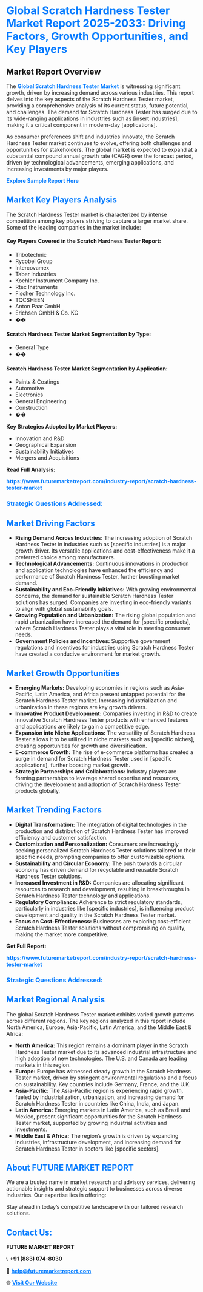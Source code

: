 <h1 style="color: #007BFF;">Global Scratch Hardness Tester Market Report 2025-2033: Driving Factors, Growth Opportunities, and Key Players</h1>

<section id="overview">
<h2>Market Report Overview</h2>
<p>The <a href="https://www.futuremarketreport.com/industry-report/scratch-hardness-tester-market" style="color: #007BFF; text-decoration: none;"><strong>Global Scratch Hardness Tester Market</strong></a> is witnessing significant growth, driven by increasing demand across various industries. This report delves into the key aspects of the Scratch Hardness Tester market, providing a comprehensive analysis of its current status, future potential, and challenges. The demand for Scratch Hardness Tester has surged due to its wide-ranging applications in industries such as [insert industries], making it a critical component in modern-day [applications].</p>
<p>As consumer preferences shift and industries innovate, the Scratch Hardness Tester market continues to evolve, offering both challenges and opportunities for stakeholders. The global market is expected to expand at a substantial compound annual growth rate (CAGR) over the forecast period, driven by technological advancements, emerging applications, and increasing investments by major players.</p>
</section>

<section id="overview">
<p><a href="https://www.futuremarketreport.com/request-sample/reportId=118095" style="color: #007BFF; text-decoration: none;"><strong>Explore Sample Report Here</strong></a></p>
</section>

<section id="key-players">
<h2 style="color: #007BFF;">Market Key Players Analysis</h2>
<p>The Scratch Hardness Tester market is characterized by intense competition among key players striving to capture a larger market share. Some of the leading companies in the market include:</p>
<h4>Key Players Covered in the Scratch Hardness Tester Report:</h4>
<ul><li>Tribotechnic</li><li>Rycobel Group</li><li>Intercovamex</li><li>Taber Industries</li><li>Koehler Instrument Company Inc.</li><li>Rtec Instruments</li><li>Fischer Technology Inc.</li><li>TQCSHEEN</li><li>Anton Paar GmbH</li><li>Erichsen GmbH &amp; Co. KG</li><li>��</li></ul>
<h4>Scratch Hardness Tester Market Segmentation by Type:</h4>
<ul><li>General Type</li><li>��</li></ul>

<h4>Scratch Hardness Tester Market Segmentation by Application:</h4>
<ul><li>Paints &amp; Coatings</li><li>Automotive</li><li>Electronics</li><li>General Engineering</li><li>Construction</li><li>��</li></ul>
<p><strong>Key Strategies Adopted by Market Players:</strong></p>
<ul>
<li>Innovation and R&D</li>
<li>Geographical Expansion</li>
<li>Sustainability Initiatives</li>
<li>Mergers and Acquisitions</li>
</ul>
</section>

<section>
<p><strong>Read Full Analysis: </strong></p><a href="https://www.futuremarketreport.com/industry-report/scratch-hardness-tester-market" style="color: #007BFF; text-decoration: none;"><strong>https://www.futuremarketreport.com/industry-report/scratch-hardness-tester-market</strong></a>
<h3 style="color: #007BFF;">Strategic Questions Addressed:</h3>
</section>

<section id="driving-factors">
<h2 style="color: #007BFF;">Market Driving Factors</h2>
<ul>
<li><strong>Rising Demand Across Industries:</strong> The increasing adoption of Scratch Hardness Tester in industries such as [specific industries] is a major growth driver. Its versatile applications and cost-effectiveness make it a preferred choice among manufacturers.</li>
<li><strong>Technological Advancements:</strong> Continuous innovations in production and application technologies have enhanced the efficiency and performance of Scratch Hardness Tester, further boosting market demand.</li>
<li><strong>Sustainability and Eco-Friendly Initiatives:</strong> With growing environmental concerns, the demand for sustainable Scratch Hardness Tester solutions has surged. Companies are investing in eco-friendly variants to align with global sustainability goals.</li>
<li><strong>Growing Population and Urbanization:</strong> The rising global population and rapid urbanization have increased the demand for [specific products], where Scratch Hardness Tester plays a vital role in meeting consumer needs.</li>
<li><strong>Government Policies and Incentives:</strong> Supportive government regulations and incentives for industries using Scratch Hardness Tester have created a conducive environment for market growth.</li>
</ul>
</section>

<section id="growth-opportunities">
<h2 style="color: #007BFF;">Market Growth Opportunities</h2>
<ul>
<li><strong>Emerging Markets:</strong> Developing economies in regions such as Asia-Pacific, Latin America, and Africa present untapped potential for the Scratch Hardness Tester market. Increasing industrialization and urbanization in these regions are key growth drivers.</li>
<li><strong>Innovative Product Development:</strong> Companies investing in R&D to create innovative Scratch Hardness Tester products with enhanced features and applications are likely to gain a competitive edge.</li>
<li><strong>Expansion into Niche Applications:</strong> The versatility of Scratch Hardness Tester allows it to be utilized in niche markets such as [specific niches], creating opportunities for growth and diversification.</li>
<li><strong>E-commerce Growth:</strong> The rise of e-commerce platforms has created a surge in demand for Scratch Hardness Tester used in [specific applications], further boosting market growth.</li>
<li><strong>Strategic Partnerships and Collaborations:</strong> Industry players are forming partnerships to leverage shared expertise and resources, driving the development and adoption of Scratch Hardness Tester products globally.</li>
</ul>
</section>

<section id="trending-factors">
<h2 style="color: #007BFF;">Market Trending Factors</h2>
<ul>
<li><strong>Digital Transformation:</strong> The integration of digital technologies in the production and distribution of Scratch Hardness Tester has improved efficiency and customer satisfaction.</li>
<li><strong>Customization and Personalization:</strong> Consumers are increasingly seeking personalized Scratch Hardness Tester solutions tailored to their specific needs, prompting companies to offer customizable options.</li>
<li><strong>Sustainability and Circular Economy:</strong> The push towards a circular economy has driven demand for recyclable and reusable Scratch Hardness Tester solutions.</li>
<li><strong>Increased Investment in R&D:</strong> Companies are allocating significant resources to research and development, resulting in breakthroughs in Scratch Hardness Tester technology and applications.</li>
<li><strong>Regulatory Compliance:</strong> Adherence to strict regulatory standards, particularly in industries like [specific industries], is influencing product development and quality in the Scratch Hardness Tester market.</li>
<li><strong>Focus on Cost-Effectiveness:</strong> Businesses are exploring cost-efficient Scratch Hardness Tester solutions without compromising on quality, making the market more competitive.</li>
</ul>
</section>

<section>
<p><strong>Get Full Report: </strong></p><a href="https://www.futuremarketreport.com/industry-report/scratch-hardness-tester-market" style="color: #007BFF; text-decoration: none;"><strong>https://www.futuremarketreport.com/industry-report/scratch-hardness-tester-market</strong></a>
<h3 style="color: #007BFF;">Strategic Questions Addressed:</h3>
</section>


<section id="regional-analysis">
<h2 style="color: #007BFF;">Market Regional Analysis</h2>
<p>The global Scratch Hardness Tester market exhibits varied growth patterns across different regions. The key regions analyzed in this report include North America, Europe, Asia-Pacific, Latin America, and the Middle East & Africa:</p>
<ul>
<li><strong>North America:</strong> This region remains a dominant player in the Scratch Hardness Tester market due to its advanced industrial infrastructure and high adoption of new technologies. The U.S. and Canada are leading markets in this region.</li>
<li><strong>Europe:</strong> Europe has witnessed steady growth in the Scratch Hardness Tester market, driven by stringent environmental regulations and a focus on sustainability. Key countries include Germany, France, and the U.K.</li>
<li><strong>Asia-Pacific:</strong> The Asia-Pacific region is experiencing rapid growth, fueled by industrialization, urbanization, and increasing demand for Scratch Hardness Tester in countries like China, India, and Japan.</li>
<li><strong>Latin America:</strong> Emerging markets in Latin America, such as Brazil and Mexico, present significant opportunities for the Scratch Hardness Tester market, supported by growing industrial activities and investments.</li>
<li><strong>Middle East & Africa:</strong> The region’s growth is driven by expanding industries, infrastructure development, and increasing demand for Scratch Hardness Tester in sectors like [specific sectors].</li>
</ul>
</section>

<footer>
<h2 style="color: #007BFF;">About FUTURE MARKET REPORT</h2>
<p>We are a trusted name in market research and advisory services, delivering actionable insights and strategic support to businesses across diverse industries. Our expertise lies in offering:</p>

<p>Stay ahead in today’s competitive landscape with our tailored research solutions.</p>

<h2 style="color: #007BFF;">Contact Us:</h2>
<p><strong>FUTURE MARKET REPORT</strong></p>
<p>📞 <strong>+91 (883) 074-8030</strong></p>
<p>📧 <strong><a href="mailto:help@futuremarketreport.com" style="color: #007BFF;">help@futuremarketreport.com</a></strong></p>
<p>🌐 <strong><a href="https://www.futuremarketreport.com/" style="color: #007BFF;">Visit Our Website</a></strong></p>
</footer>